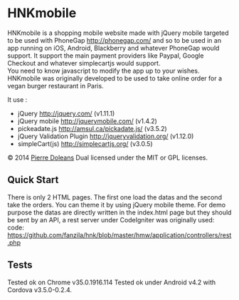 HNKmobile
=========

HNKmobile is a shopping mobile website made with jQuery mobile targeted to be used with PhoneGap http://phonegap.com/ and so to be used in an app running on iOS, Android, Blackberry and whatever PhoneGap would support. It support the main payment providers like Paypal, Google Checkout and whatever simplecartjs would support.  
You need to know javascript to modify the app up to your wishes.
HNKmobile was originally developed to be used to take online order for a vegan burger restaurant in Paris.  

It use : 

- jQuery http://jquery.com/ (v1.11.1)
- jQuery mobile http://jquerymobile.com/ (v1.4.2)
- pickeadate.js http://amsul.ca/pickadate.js/ (v3.5.2)
- jQuery Validation Plugin http://jqueryvalidation.org/ (v1.12.0)
- simpleCart(js) http://simplecartjs.org/ (v3.0.5)

© 2014 [Pierre Doleans](http://www.doleans.net/)
Dual licensed under the MIT or GPL licenses.

## Quick Start
There is only 2 HTML pages. 
The first one load the datas and the second take the orders.
You can theme it by using jQuery mobile theme.
For demo purpose the datas are directly written in the index.html page but they should be sent by an API, a rest server under CodeIgniter was originally used: code: https://github.com/fanzila/hnk/blob/master/hmw/application/controllers/rest.php

## Tests
Tested ok on Chrome v35.0.1916.114
Tested ok under Android v4.2 with Cordova v3.5.0-0.2.4.

